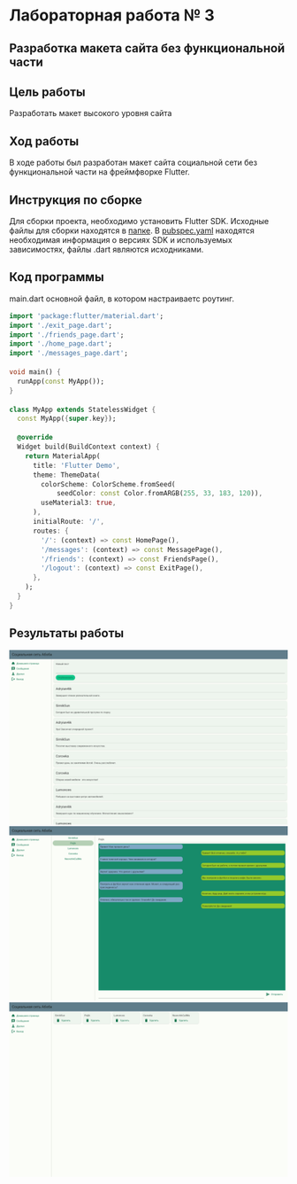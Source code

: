 # Лабораторная работа № 3

## Разработка макета сайта без функциональной части

## Цель работы 
Разработать макет высокого уровня сайта

## Ход работы
В ходе работы был разработан макет сайта социальной сети без функциональной части на фреймфворке Flutter.
## Инструкция по сборке
Для сборки проекта, необходимо установить Flutter SDK. Исходные файлы для сборки находятся в [папке](./src/source). В [pubspec.yaml](./src/source/pubspec.yaml) находятся необходимая информация о версиях SDK и используемых зависимостях, файлы .dart являются исходниками.
## Код программы
main.dart основной файл, в котором настраиваетс роутинг.
```dart
import 'package:flutter/material.dart';
import './exit_page.dart';
import './friends_page.dart';
import './home_page.dart';
import './messages_page.dart';

void main() {
  runApp(const MyApp());
}

class MyApp extends StatelessWidget {
  const MyApp({super.key});

  @override
  Widget build(BuildContext context) {
    return MaterialApp(
      title: 'Flutter Demo',
      theme: ThemeData(
        colorScheme: ColorScheme.fromSeed(
            seedColor: const Color.fromARGB(255, 33, 183, 120)),
        useMaterial3: true,
      ),
      initialRoute: '/',
      routes: {
        '/': (context) => const HomePage(),
        '/messages': (context) => const MessagePage(),
        '/friends': (context) => const FriendsPage(),
        '/logout': (context) => const ExitPage(),
      },
    );
  }
}


```

## Результаты работы

![](images/image1.png)
![](images/image2.png)
![](images/image3.png)

